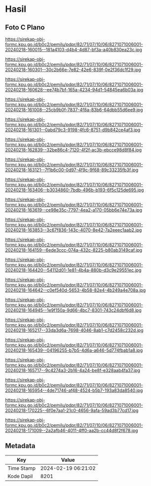 # Hasil

## Foto C Plano

https://sirekap-obj-formc.kpu.go.id/b0c2/pemilu/pdpr/82/71/07/10/06/8271071006001-20240218-160015--181a4103-d4b4-4d87-bf3a-a40b830ea23c.jpg

https://sirekap-obj-formc.kpu.go.id/b0c2/pemilu/pdpr/82/71/07/10/06/8271071006001-20240218-160301--30c2b66e-7e82-42e6-839f-0e2f36dc1f29.jpg

https://sirekap-obj-formc.kpu.go.id/b0c2/pemilu/pdpr/82/71/07/10/06/8271071006001-20240218-160628--ee74b7bf-165a-4234-94d1-54845ea6b03a.jpg

https://sirekap-obj-formc.kpu.go.id/b0c2/pemilu/pdpr/82/71/07/10/06/8271071006001-20240218-161008--25cb9b0f-7837-4f8a-83b6-64dbb55d6ee9.jpg

https://sirekap-obj-formc.kpu.go.id/b0c2/pemilu/pdpr/82/71/07/10/06/8271071006001-20240218-161301--0abd79c3-9198-4fc6-8751-d9b842ce4af3.jpg

https://sirekap-obj-formc.kpu.go.id/b0c2/pemilu/pdpr/82/71/07/10/06/8271071006001-20240218-162839--32be86c4-7120-4f2f-ac3b-ebcce98d8f84.jpg

https://sirekap-obj-formc.kpu.go.id/b0c2/pemilu/pdpr/82/71/07/10/06/8271071006001-20240218-163121--7f1b6c00-0d97-4f9c-9f68-89c33235fb3f.jpg

https://sirekap-obj-formc.kpu.go.id/b0c2/pemilu/pdpr/82/71/07/10/06/8271071006001-20240218-163406--b3034860-7bdb-496b-b193-6f5c125de695.jpg

https://sirekap-obj-formc.kpu.go.id/b0c2/pemilu/pdpr/82/71/07/10/06/8271071006001-20240218-163619--ce98e35c-7797-4ea2-a170-05bb6e74e73a.jpg

https://sirekap-obj-formc.kpu.go.id/b0c2/pemilu/pdpr/82/71/07/10/06/8271071006001-20240218-163853--3c67f836-143c-4070-8e42-7a2eeec1aab2.jpg

https://sirekap-obj-formc.kpu.go.id/b0c2/pemilu/pdpr/82/71/07/10/06/8271071006001-20240218-164159--6ede3ccc-074a-432c-8225-b80ab3149caf.jpg

https://sirekap-obj-formc.kpu.go.id/b0c2/pemilu/pdpr/82/71/07/10/06/8271071006001-20240218-164420--54112d01-1e81-4b4a-880b-d3c9e29551ec.jpg

https://sirekap-obj-formc.kpu.go.id/b0c2/pemilu/pdpr/82/71/07/10/06/8271071006001-20240218-164642--c0ef540d-5653-4b58-82e4-4b249a4e708a.jpg

https://sirekap-obj-formc.kpu.go.id/b0c2/pemilu/pdpr/82/71/07/10/06/8271071006001-20240218-164945--1e9f150a-9d66-4bc7-8301-743c24dbf6d8.jpg

https://sirekap-obj-formc.kpu.go.id/b0c2/pemilu/pdpr/82/71/07/10/06/8271071006001-20240218-165217--33da3d6a-7698-4046-8ab1-c7d2458c232d.jpg

https://sirekap-obj-formc.kpu.go.id/b0c2/pemilu/pdpr/82/71/07/10/06/8271071006001-20240218-165439--04196255-b7b5-4d6a-a646-5d774fbab1a8.jpg

https://sirekap-obj-formc.kpu.go.id/b0c2/pemilu/pdpr/82/71/07/10/06/8271071006001-20240218-165717--9c4274a3-2b16-4a24-be8f-e328aab4fa37.jpg

https://sirekap-obj-formc.kpu.go.id/b0c2/pemilu/pdpr/82/71/07/10/06/8271071006001-20240218-165954--4de71746-af48-4524-b5b7-193a83da8540.jpg

https://sirekap-obj-formc.kpu.go.id/b0c2/pemilu/pdpr/82/71/07/10/06/8271071006001-20240218-170225--6f0e7aa1-21c0-4656-9afa-59ad3b77cd17.jpg

https://sirekap-obj-formc.kpu.go.id/b0c2/pemilu/pdpr/82/71/07/10/06/8271071006001-20240218-171009--2a2afb46-4011-4ff0-aa2b-cc44d8f2f678.jpg


## Metadata

| Key        | Value               |
| ---------- | ------------------- |
| Time Stamp | 2024-02-19 06:21:02 |
| Kode Dapil | 8201                |



